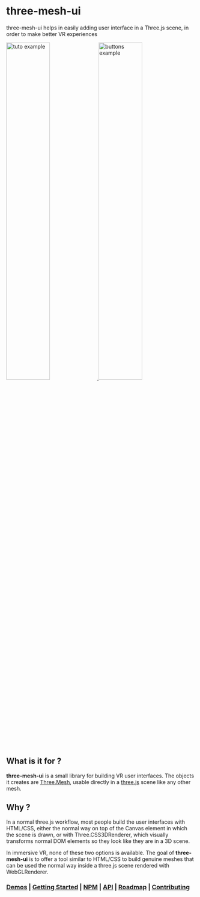 # three-mesh-ui

three-mesh-ui helps in easily adding user interface in a Three.js scene, in order to make better VR experiences

<a href="https://supermedium.com/supercraft">
  <img alt="tuto example" target="_blank" src="https://felixmariotto.s3.eu-west-3.amazonaws.com/three-mesh-ui-teasers/teaser_tuto_optimised.gif" width="48%">
</a>
<a href="https://three-mesh-ui.herokuapp.com/#interactive_button">
  <img alt="buttons example" target="_blank" src="https://felixmariotto.s3.eu-west-3.amazonaws.com/three-mesh-ui-teasers/teaser_buttons_optimised.gif" width="48%">
</a>

## What is it for ?

**three-mesh-ui** is a small library for building VR user interfaces. The objects it creates are [Three.Mesh](https://github.com/mrdoob/three.js/blob/dev/src/objects/Mesh.js), usable directly in a [three.js](https://threejs.org) scene like any other mesh.

## Why ?

In a normal three.js workflow, most people build the user interfaces with HTML/CSS, either the normal way on top of the Canvas element in which the scene is drawn, or with Three.CSS3DRenderer, which visually transforms normal DOM elements so they look like they are in a 3D scene.   

In immersive VR, none of these two options is available. The goal of **three-mesh-ui** is to offer a tool similar to HTML/CSS to build genuine meshes that can be used the normal way inside a three.js scene rendered with WebGLRenderer.

### [Demos](https://three-mesh-ui.herokuapp.com/) | [Getting Started](https://github.com/felixmariotto/three-mesh-ui/wiki/Getting-started) | [NPM](https://www.npmjs.com/package/three-mesh-ui) |  [API](https://github.com/felixmariotto/three-mesh-ui/wiki/API-documentation) | [Roadmap](https://github.com/felixmariotto/three-mesh-ui/wiki/Roadmap) | [Contributing](https://github.com/felixmariotto/three-mesh-ui/wiki/Contributing)
